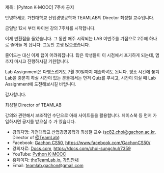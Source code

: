 제목 : [Pyhton K-MOOC] 7주차 공지

안녕하세요. 가천대학교 산업경영공학과 TEAMLAB의 Director 최성철 교수입니다.

금일밤 12시 부터 파이썬 강의 7주차를 시작합니다.

이제 반환점을 돌았습니다.
그 동안 매주 시작되는 LAB 이번주를 기점으로 2주에 하나로 줄어들 게 됩니다. 그동안 고생 많으셨습니다.

줄어드는 대신 이제 랩이 어려워집니다. 많은 학생들이 이 시점에서 포기하게 되는데, 멈추지 마시고 진행하시길 기원합니다.

Lab Assignment은 다행스럽게도 7월 30일까지 제출하셔도 됩니다. 평소 시간에 쫓겨 Lab을 충분히 하실 시간이 없는 분들께서는 먼저 Quiz를 푸시고, 시간이 되실 때 Lab Assignment에 도전해보시길 바랍니다.

감사합니다.

최성철 Director of TEAMLAB

강의와 관련해서 보조적인 수단으로 아래 사이트들을 활용합니다. 페이스북 등 먼저 가입하시면 공지를 받으실 수 가 있습니다.

* 강의자명: 가천대학교 산업경영공학과 최성철 교수 (sc82.choi@gachon.ac.kr, Director of [@TeamLab](https://github.com/TeamLab))
* Facebook: [Gachon CS50](https://www.facebook.com/GachonCS50), https://www.facebook.com/GachonCS50/
* 강의자료: [Docs.com](https://docs.com/choi-sungchul/7359), https://docs.com/choi-sungchul/7359
* YouTube: [Python K-MOOC](https://www.youtube.com/playlist?list=PLBHVuYlKEkUJvRVv9_je9j3BpHwGHSZHz)
* 홈페이지: [theTeamLab.io](http://theteamlab.io/), [가입안내](https://www.youtube.com/watch?v=_jRvA170Z0c&list=PLBHVuYlKEkUJvRVv9_je9j3BpHwGHSZHz&index=12&t=19s)
* Email: teamlab.gachon@gmail.com
